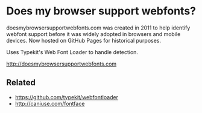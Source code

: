 Does my browser support webfonts?
=================================

doesmybrowsersupportwebfonts.com was created in 2011 to help identify webfont support before it was widely adopted in browsers and mobile devices. Now hosted on GitHub Pages for historical purposes.

Uses Typekit's Web Font Loader to handle detection.

http://doesmybrowsersupportwebfonts.com

## Related

- https://github.com/typekit/webfontloader
- http://caniuse.com/fontface
